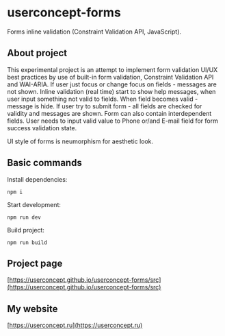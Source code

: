 # userconcept-forms

Forms inline validation (Constraint Validation API, JavaScript).

## About project

This experimental project is an attempt to implement form validation UI/UX best practices by use of built-in form validation, Constraint Validation API and WAI-ARIA. If user just focus or change focus on fields - messages are not shown. Inline validation (real time) start to show help messages, when user input something not valid to fields. When field becomes valid - message is hide. If user try to submit form - all fields are checked for validity and messages are shown. Form can also contain interdependent fields. User needs to input valid value to Phone or/and E-mail field for form success validation state.

UI style of forms is neumorphism for aesthetic look.

## Basic commands

Install dependencies:

`npm i`

Start development:

`npm run dev`

Build project:

`npm run build`

## Project page

[https://userconcept.github.io/userconcept-forms/src](https://userconcept.github.io/userconcept-forms/src)

## My website

[https://userconcept.ru](https://userconcept.ru)
